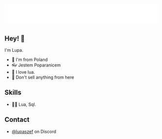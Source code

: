 <h1 align="center">
  <img src="https://raw.githubusercontent.com/martonlederer/martonlederer/master/name.svg" alt="LoopiLupa" />
</h1>

## Hey! 👋
I'm Lupa.

- 🚬 I'm from Poland
- 👓 Jestem Poparanicem
- 🧨 I love lua.
- 🤑 Don't sell anything from here

## Skills
- 👨‍💻 Lua, Sql.

## Contact
- [@lupaszef](./) on Discord
